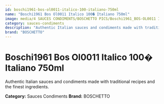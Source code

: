 ```yaml
---
id: boschi1961-bos-ol0011-italico-100-italiano-750ml
name: "Boschi1961 Bos Ol0011 Italico 100� Italiano 750ml"
image: media/4 SAUCES CONDIMENTS/BOSCHETTO PICS/Boschi1961_BOS-OL0011 Italico 100� Italiano 750ml.png
category: sauces-condiments
description: "Authentic Italian sauces and condiments made with traditional recipes and the finest ingredients."
brand: "BOSCHETTO"
---
```


# Boschi1961 Bos Ol0011 Italico 100� Italiano 750ml

Authentic Italian sauces and condiments made with traditional recipes and the finest ingredients.

**Category:** Sauces Condiments
**Brand:** BOSCHETTO
